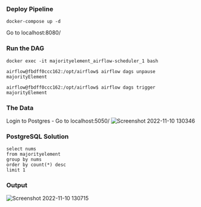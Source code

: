 ### Deploy Pipeline

```
docker-compose up -d
```
Go to localhost:8080/

### Run the DAG
```
docker exec -it majorityelement_airflow-scheduler_1 bash

airflow@fbdff0ccc162:/opt/airflow$ airflow dags unpause majorityElement

airflow@fbdff0ccc162:/opt/airflow$ airflow dags trigger majorityElement
```

### The Data

Login to Postgres - Go to localhost:5050/
![Screenshot 2022-11-10 130346](https://user-images.githubusercontent.com/65648983/201074865-91bb8629-1d2b-4450-bd5e-709f7911e5e9.png)


### PostgreSQL Solution
```
select nums
from majorityelement
group by nums
order by count(*) desc
limit 1
```
### Output
![Screenshot 2022-11-10 130715](https://user-images.githubusercontent.com/65648983/201075554-1b403eb2-146d-455f-ab32-5dbb246249ac.png)
